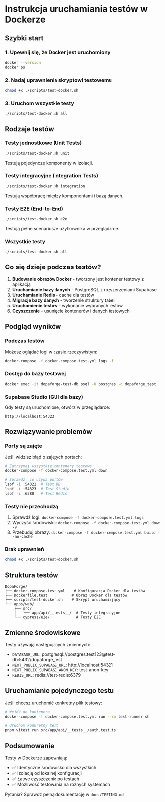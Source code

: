 # Instrukcja uruchamiania testów w Dockerze

## Szybki start

### 1. Upewnij się, że Docker jest uruchomiony
```bash
docker --version
docker ps
```

### 2. Nadaj uprawnienia skryptowi testowemu
```bash
chmod +x ./scripts/test-docker.sh
```

### 3. Uruchom wszystkie testy
```bash
./scripts/test-docker.sh all
```

## Rodzaje testów

### Testy jednostkowe (Unit Tests)
```bash
./scripts/test-docker.sh unit
```
Testują pojedyncze komponenty w izolacji.

### Testy integracyjne (Integration Tests)
```bash
./scripts/test-docker.sh integration
```
Testują współpracę między komponentami i bazą danych.

### Testy E2E (End-to-End)
```bash
./scripts/test-docker.sh e2e
```
Testują pełne scenariusze użytkownika w przeglądarce.

### Wszystkie testy
```bash
./scripts/test-docker.sh all
```

## Co się dzieje podczas testów?

1. **Budowanie obrazów Docker** - tworzony jest kontener testowy z aplikacją
2. **Uruchamianie bazy danych** - PostgreSQL z rozszerzeniami Supabase
3. **Uruchamianie Redis** - cache dla testów
4. **Migracje bazy danych** - tworzenie struktury tabel
5. **Uruchomienie testów** - wykonanie wybranych testów
6. **Czyszczenie** - usunięcie kontenerów i danych testowych

## Podgląd wyników

### Podczas testów
Możesz oglądać logi w czasie rzeczywistym:
```bash
docker-compose -f docker-compose.test.yml logs -f
```

### Dostęp do bazy testowej
```bash
docker exec -it dopaforge-test-db psql -U postgres -d dopaforge_test
```

### Supabase Studio (GUI dla bazy)
Gdy testy są uruchomione, otwórz w przeglądarce:
```
http://localhost:54323
```

## Rozwiązywanie problemów

### Porty są zajęte
Jeśli widzisz błąd o zajętych portach:
```bash
# Zatrzymaj wszystkie kontenery testowe
docker-compose -f docker-compose.test.yml down

# Sprawdź, co używa portów
lsof -i :54322  # Test DB
lsof -i :54323  # Test Studio
lsof -i :6380   # Test Redis
```

### Testy nie przechodzą
1. Sprawdź logi: `docker-compose -f docker-compose.test.yml logs`
2. Wyczyść środowisko: `docker-compose -f docker-compose.test.yml down -v`
3. Przebuduj obrazy: `docker-compose -f docker-compose.test.yml build --no-cache`

### Brak uprawnień
```bash
chmod +x ./scripts/test-docker.sh
```

## Struktura testów

```
DopaForge/
├── docker-compose.test.yml    # Konfiguracja Docker dla testów
├── Dockerfile.test           # Obraz Docker dla testów
├── scripts/test-docker.sh    # Skrypt uruchamiający
└── apps/web/
    ├── src/
    │   └── app/api/__tests__/  # Testy integracyjne
    └── cypress/e2e/            # Testy E2E
```

## Zmienne środowiskowe

Testy używają następujących zmiennych:
- `DATABASE_URL`: postgresql://postgres:test123@test-db:5432/dopaforge_test
- `NEXT_PUBLIC_SUPABASE_URL`: http://localhost:54321
- `NEXT_PUBLIC_SUPABASE_ANON_KEY`: test-anon-key
- `REDIS_URL`: redis://test-redis:6379

## Uruchamianie pojedynczego testu

Jeśli chcesz uruchomić konkretny plik testowy:
```bash
# Wejdź do kontenera
docker-compose -f docker-compose.test.yml run --rm test-runner sh

# Uruchom konkretny test
pnpm vitest run src/app/api/__tests__/auth.test.ts
```

## Podsumowanie

Testy w Dockerze zapewniają:
- ✅ Identyczne środowisko dla wszystkich
- ✅ Izolację od lokalnej konfiguracji
- ✅ Łatwe czyszczenie po testach
- ✅ Możliwość testowania na różnych systemach

Pytania? Sprawdź pełną dokumentację w `docs/TESTING.md`